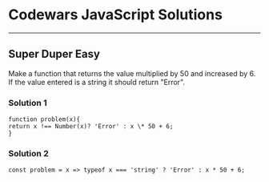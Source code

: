 # Codewars JavaScript Solutions

---

## Super Duper Easy

Make a function that returns the value multiplied by 50 and increased by 6. If the value entered is a string it should return "Error".

### Solution 1

```
function problem(x){
return x !== Number(x)? 'Error' : x \* 50 + 6;
}
```

### Solution 2

```
const problem = x => typeof x === 'string' ? 'Error' : x * 50 + 6;
```
